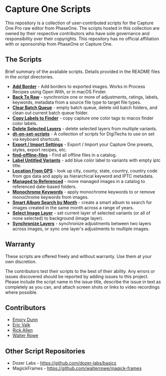 # Capture One Scripts

This repository is a collection of user-contributed scripts for the Capture One Pro raw editor from PhaseOne. The scripts hosted in this collection are owned by their respective contributors who have sole governance and responsibility over their copyrights. This repository has no official affiliation with or sponsorship from PhaseOne or Capture One.

## The Scripts

Brief summary of the available scripts.  Details provided in the README files in the script directories.

* **[Add Border](add-border/)** - Add borders to exported images.  Works in Process Recipes using Open With, or in macOS Finder.
* **[Back To Raw](back-to-raw/)** - synchronize one or more of adjustments, ratings, labels, keywords, metadata from a source file type to target file types.
* **[Clear Batch Queue](clear-batch-queue/)** - empty batch queue, delete old batch folders, and clean out current batch queue folder.
* **[Copy Labels to Finder](copy-labels-to-finder/)** - copy capture one color tags to macos finder color labels.
* **[Delete Selected Layers](delete-selected-layers/)** - delete selected layers from multiple variants.
* **[dt-on-set-scripts](dt-on-set-scripts/)** - A collection of scripts for DigiTechs to use on set via keyboard shortcuts.
* **[Export / Import Settings](settings-export-import/)** - Export / Import your Capture One presets, styles, export recipes, etc.
* **[find-offline-files](find-offline-files/)** - Find all offline files in a catalog.
* **[Label Untitled Variants](label-untitled-variants/)** - add blue color label to variants with empty iptc title.
* **[Location From GPS](location-from-gps/)** - look up city, county, state, country, country code from gps data and apply as hierarchical keyword and IPTC metadata.
* **[Managed to Referenced](managed-to-referenced/)** - move managed images in a catalog to referenced date-based folders.
* **[Monochrome Keywords](monochrome-keywords/)** - apply monochrome keywords to or remove monochrome keywords from images.
* **[Smart Album Search by Month](search-by-month/)** - create a smart album to search for images created in the same month across a range of years.
* **[Select Image Layer](select-image-layer/)** - set current layer of selected variants (or all of none selected) to background (image layer).
* **[Synchronize Layers](sync-layer-adjustments/)** - synchronize adjustments between two layers across images, or sync one layer's adjustments to multiple images.

## Warranty

These scripts are offered freely and without warranty. Use them at your own discretion.

The contributors test their scripts to the best of their ability. Any errors or issues discovered should be reported by adding issues to this project. Please include the script name in the issue title, describe the issue in text as completely as you can, and attach screen shots or links to video recordings where possible.

## Contributors

* [Emory Dunn](https://github.com/emorydunn/CaptureOneScripts)
* [Eric Valk](https://github.com/EricNepean)
* [Rick Allen](https://github.com/rick-allen)
* [Walter Rowe](https://github.com/walterrowe)

## Other Script Repositories

- Dozer Labs - https://github.com/dozer-labs/basics
- MagickFrames - https://github.com/walterrowe/magick-frames
